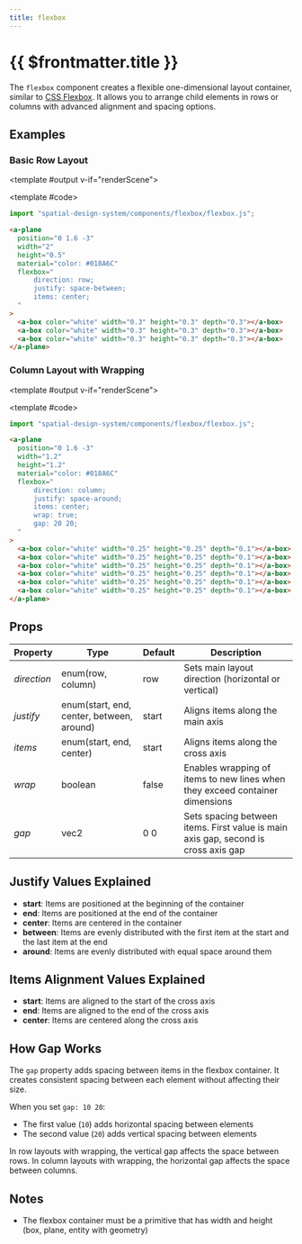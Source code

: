 ```yaml
---
title: flexbox
---
```


<script setup lang="ts">
import { ref, onMounted } from "vue";
import ComponentExample from "../vue/ComponentExample.vue";

const renderScene = ref(false);

onMounted(async () => {
  try {
    await import("spatial-design-system/components/flexbox/flexbox.js");
    renderScene.value = true;
  } catch(e) {
    console.error(e);
  }
});
</script>

# {{ $frontmatter.title }}

The `flexbox` component creates a flexible one-dimensional layout container, similar to [CSS Flexbox](https://developer.mozilla.org/en-US/docs/Web/CSS/flex). It allows you to arrange child elements in rows or columns with advanced alignment and spacing options.

## Examples

### Basic Row Layout

<ComponentExample :fixed="true">

<template #output v-if="renderScene">
<a-plane
position="0 1.6 -3"
width="2"
height="0.5"
material="color: #018A6C"
flexbox="
direction: row;
justify: space-between;
items: center;
">

  <a-box color="white" width="0.3" height="0.3" depth="0.3"></a-box>
  <a-box color="white" width="0.3" height="0.3" depth="0.3"></a-box>
  <a-box color="white" width="0.3" height="0.3" depth="0.3"></a-box>
</a-plane>
</template>

<template #code>

```js
import "spatial-design-system/components/flexbox/flexbox.js";
```

```html
<a-plane
  position="0 1.6 -3"
  width="2"
  height="0.5"
  material="color: #018A6C"
  flexbox="
      direction: row;
      justify: space-between;
      items: center;
  "
>
  <a-box color="white" width="0.3" height="0.3" depth="0.3"></a-box>
  <a-box color="white" width="0.3" height="0.3" depth="0.3"></a-box>
  <a-box color="white" width="0.3" height="0.3" depth="0.3"></a-box>
</a-plane>
```

</template>

</ComponentExample>

### Column Layout with Wrapping

<ComponentExample :fixed="true">

<template #output v-if="renderScene">
<a-plane
position="0 1.6 -3"
width="1.2"
height="1.2"
material="color: #018A6C"
flexbox="
direction: column;
justify: space-around;
items: center;
wrap: true;
gap: 20 20;
">

  <a-box color="white" width="0.25" height="0.25" depth="0.1"></a-box>
  <a-box color="white" width="0.25" height="0.25" depth="0.1"></a-box>
  <a-box color="white" width="0.25" height="0.25" depth="0.1"></a-box>
  <a-box color="white" width="0.25" height="0.25" depth="0.1"></a-box>
  <a-box color="white" width="0.25" height="0.25" depth="0.1"></a-box>
  <a-box color="white" width="0.25" height="0.25" depth="0.1"></a-box>
</a-plane>
</template>

<template #code>

```js
import "spatial-design-system/components/flexbox/flexbox.js";
```

```html
<a-plane
  position="0 1.6 -3"
  width="1.2"
  height="1.2"
  material="color: #018A6C"
  flexbox="
      direction: column;
      justify: space-around;
      items: center;
      wrap: true;
      gap: 20 20;
  "
>
  <a-box color="white" width="0.25" height="0.25" depth="0.1"></a-box>
  <a-box color="white" width="0.25" height="0.25" depth="0.1"></a-box>
  <a-box color="white" width="0.25" height="0.25" depth="0.1"></a-box>
  <a-box color="white" width="0.25" height="0.25" depth="0.1"></a-box>
  <a-box color="white" width="0.25" height="0.25" depth="0.1"></a-box>
  <a-box color="white" width="0.25" height="0.25" depth="0.1"></a-box>
</a-plane>
```

</template>

</ComponentExample>

## Props

| Property    | Type                                                | Default  | Description                                                                                                          |
| ----------- | --------------------------------------------------- | -------- | -------------------------------------------------------------------------------------------------------------------- |
| _direction_ | enum(row, column)                                   | row      | Sets main layout direction (horizontal or vertical)                                                                   |
| _justify_   | enum(start, end, center, between, around)           | start    | Aligns items along the main axis                                                                                     |
| _items_     | enum(start, end, center)                            | start    | Aligns items along the cross axis                                                                                    |
| _wrap_      | boolean                                             | false    | Enables wrapping of items to new lines when they exceed container dimensions                                          |
| _gap_       | vec2                                                | 0 0      | Sets spacing between items. First value is main axis gap, second is cross axis gap          |

## Justify Values Explained

- **start**: Items are positioned at the beginning of the container
- **end**: Items are positioned at the end of the container
- **center**: Items are centered in the container
- **between**: Items are evenly distributed with the first item at the start and the last item at the end
- **around**: Items are evenly distributed with equal space around them

## Items Alignment Values Explained

- **start**: Items are aligned to the start of the cross axis
- **end**: Items are aligned to the end of the cross axis
- **center**: Items are centered along the cross axis

## How Gap Works

The `gap` property adds spacing between items in the flexbox container. It creates consistent spacing between each element without affecting their size.

When you set `gap: 10 20`:
- The first value (`10`) adds horizontal spacing between elements
- The second value (`20`) adds vertical spacing between elements

In row layouts with wrapping, the vertical gap affects the space between rows.
In column layouts with wrapping, the horizontal gap affects the space between columns.

## Notes

- The flexbox container must be a primitive that has width and height (box, plane, entity with geometry)
